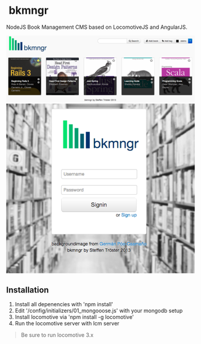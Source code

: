 <img src="https://raw.github.com/stetro/bkmngr/master/public/images/logo_head.png" alt="" width="50"> bkmngr
====================================================================================

NodeJS Book Management CMS based on LocomotiveJS and AngularJS.

<img src="book_screen.png" alt="" width="596">
<img src="login_screen.png" alt="" width="596">


## Installation

1. Install all depenencies with 'npm install'
2. Edit '/config/initializers/01_mongooose.js' with your mongodb setup
3. Install locomotive via 'npm install -g locomotive'
4. Run the locomotive server with lcm server


> Be sure to run locomotive 3.x

